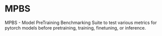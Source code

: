 # MPBS
MPBS - Model PreTraining Benchmarking Suite to test various metrics for pytorch models before pretraining, training, finetuning, or inference.
